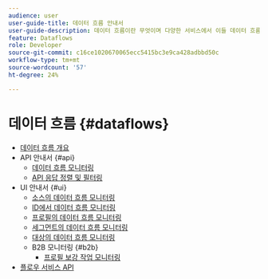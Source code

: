 ```yaml
---
audience: user
user-guide-title: 데이터 흐름 안내서
user-guide-description: 데이터 흐름이란 무엇이며 다양한 서비스에서 이들 데이터 흐름을 구성하는 방법에 대해 알아봅니다.
feature: Dataflows
role: Developer
source-git-commit: c16ce1020670065ecc5415bc3e9ca428adbbd50c
workflow-type: tm+mt
source-wordcount: '57'
ht-degree: 24%

---
```



# 데이터 흐름 {#dataflows}

- [데이터 흐름 개요](./home.md)
- API 안내서 {#api}
   - [데이터 흐름 모니터링](./api/monitor.md)
   - [API 응답 정렬 및 필터링](./api/sort-and-filter.md)
- UI 안내서 {#ui}
   - [소스의 데이터 흐름 모니터링](./ui/monitor-sources.md)
   - [ID에서 데이터 흐름 모니터링](./ui/monitor-identities.md)
   - [프로필의 데이터 흐름 모니터링](./ui/monitor-profiles.md)
   - [세그먼트의 데이터 흐름 모니터링](./ui/monitor-segments.md)
   - [대상의 데이터 흐름 모니터링](./ui/monitor-destinations.md)
   - B2B 모니터링 {#b2b}
      - [프로필 보강 작업 모니터링](./ui/b2b/monitor-profile-enrichment.md)
- [플로우 서비스 API](https://www.adobe.io/experience-platform-apis/references/flow-service/)